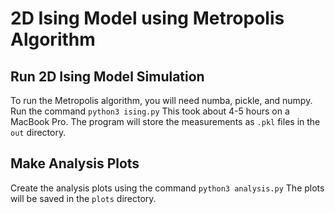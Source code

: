 # 2D Ising Model using Metropolis Algorithm

## Run 2D Ising Model Simulation
To run the Metropolis algorithm, you will need numba, pickle, and numpy. Run the command 
`python3 ising.py`
This took about 4-5 hours on a MacBook Pro. The program will store the measurements as `.pkl` files in the `out` directory.

## Make Analysis Plots
Create the analysis plots using the command
`python3 analysis.py` 
The plots will be saved in the `plots` directory.